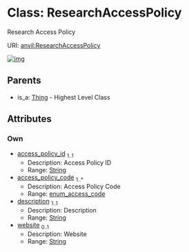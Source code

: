 
# Class: ResearchAccessPolicy

Research Access Policy

URI: [anvil:ResearchAccessPolicy](https://anvilproject.org/acr-harmonized-data-model/ResearchAccessPolicy)


[![img](https://yuml.me/diagram/nofunky;dir:TB/class/[Thing],[Thing]^-[ResearchAccessPolicy&#124;access_policy_id:string;access_policy_code:enum_access_code%20%2B;description:string;website:string%20%3F])](https://yuml.me/diagram/nofunky;dir:TB/class/[Thing],[Thing]^-[ResearchAccessPolicy&#124;access_policy_id:string;access_policy_code:enum_access_code%20%2B;description:string;website:string%20%3F])

## Parents

 *  is_a: [Thing](Thing.md) - Highest Level Class

## Attributes


### Own

 * [access_policy_id](access_policy_id.md)  <sub>1..1</sub>
     * Description: Access Policy ID
     * Range: [String](types/String.md)
 * [access_policy_code](access_policy_code.md)  <sub>1..\*</sub>
     * Description: Access Policy Code
     * Range: [enum_access_code](enum_access_code.md)
 * [description](description.md)  <sub>1..1</sub>
     * Description: Description
     * Range: [String](types/String.md)
 * [website](website.md)  <sub>0..1</sub>
     * Description: Website
     * Range: [String](types/String.md)
